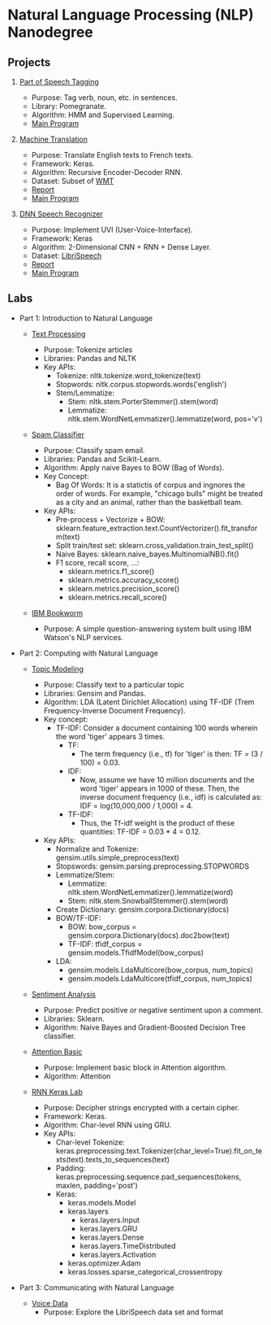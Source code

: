# Natural Language Processing (NLP) Nanodegree

## Projects
1. [Part of Speech Tagging](https://github.com/Brandon-HY-Lin/hmm-tagger)
	- Purpose: Tag verb, noun, etc. in sentences.
	- Library: Pomegranate.
	- Algorithm: HMM and Supervised Learning.
	- [Main Program](https://github.com/Brandon-HY-Lin/hmm-tagger/blob/master/HMM%20Tagger.ipynb)

2. [Machine Translation](https://github.com/Brandon-HY-Lin/aind2-nlp-capstone)
	- Purpose: Translate English texts to French texts.
	- Framework: Keras.
	- Algorithm: Recursive Encoder-Decoder RNN.
	- Dataset: Subset of [WMT](http://www.statmt.org/)
	- [Report](https://github.com/Brandon-HY-Lin/aind2-nlp-capstone/blob/master/Report.md)
	- [Main Program](https://github.com/Brandon-HY-Lin/aind2-nlp-capstone/blob/master/machine_translation.ipynb)

3. [DNN Speech Recognizer](https://github.com/Brandon-HY-Lin/AIND-VUI-Capstone)
	- Purpose: Implement UVI (User-Voice-Interface).
	- Framework: Keras
	- Algorithm: 2-Dimensional CNN + RNN + Dense Layer.
	- Dataset: [LibriSpeech](http://www.openslr.org/12/)
	- [Report](https://github.com/Brandon-HY-Lin/AIND-VUI-Capstone/blob/master/Report.md)
	- [Main Program](https://github.com/Brandon-HY-Lin/AIND-VUI-Capstone/blob/master/vui_notebook.ipynb)

## Labs
* Part 1: Introduction to Natural Language
	* [Text Processing](https://github.com/Brandon-HY-Lin/AIND-NLP/blob/master/text_processing.ipynb)
		- Purpose: Tokenize articles
		- Libraries: Pandas and NLTK
		- Key APIs:
			- Tokenize: nltk.tokenize.word_tokenize(text)
			- Stopwords: nltk.corpus.stopwords.words('english')
			- Stem/Lemmatize:
				- Stem: nltk.stem.PorterStemmer().stem(word)
				- Lemmatize: nltk.stem.WordNetLemmatizer().lemmatize(word, pos='v')

	* [Spam Classifier](https://github.com/Brandon-HY-Lin/NLP-Exercises/blob/master/1.5-spam-classifier/Bayesian_Inference.ipynb)
		- Purpose: Classify spam email.
		- Libraries: Pandas and Scikit-Learn.
		- Algorithm: Apply naive Bayes to BOW (Bag of Words).
		- Key Concept:
			- Bag Of Words: It is a statictis of corpus and ingnores the order of words. For example, "chicago bulls" might be treated as a city and an animal, rather than the basketball team.
		- Key APIs:
			- Pre-process + Vectorize + BOW: sklearn.feature_extraction.text.CountVectorizer().fit_transform(text)
			- Split train/test set: sklearn.cross_validation.train_test_split()
			- Naive Bayes: sklearn.naive_bayes.MultinomialNB().fit()
			- F1 score, recall score, ...:
				- sklearn.metrics.f1_score()
				- sklearn.metrics.accuracy_score()
				- sklearn.metrics.precision_score()
				- sklearn.metrics.recall_score()

	* [IBM Bookworm](https://github.com/Brandon-HY-Lin/AIND-NLP-Bookworm)
		- Purpose: A simple question-answering system built using IBM Watson's NLP services.

* Part 2: Computing with Natural Language
	* [Topic Modeling](https://github.com/Brandon-HY-Lin/NLP-Exercises/blob/master/2.2-topic-modeling/Latent_dirichlet_allocation.ipynb)
		- Purpose: Classify text to a particular topic
		- Libraries: Gensim and Pandas.
		- Algorithm: LDA (Latent Dirichlet Allocation) using TF-IDF (Trem Frequency-Inverse Document Frequency).
		- Key concept:
			- TF-IDF: Consider a document containing 100 words wherein the word 'tiger' appears 3 times.
				- TF:
					- The term frequency (i.e., tf) for 'tiger' is then: TF = (3 / 100) = 0.03.
				- IDF:
					- Now, assume we have 10 million documents and the word 'tiger' appears in 1000 of these. Then, the inverse document frequency (i.e., idf) is calculated as: IDF = log(10,000,000 / 1,000) = 4.
				- TF-IDF:
					- Thus, the Tf-idf weight is the product of these quantities: TF-IDF = 0.03 * 4 = 0.12.
		- Key APIs:
			- Normalize and Tokenize: gensim.utils.simple_preprocess(text)
			- Stopswords: gensim.parsing.preprocessing.STOPWORDS
			- Lemmatize/Stem:
				- Lemmatize: nltk.stem.WordNetLemmatizer().lemmatize(word)
				- Stem: nltk.stem.SnowballStemmer().stem(word)
			- Create Dictionary: gensim.corpora.Dictionary(docs)
			- BOW/TF-IDF:
				- BOW: bow_corpus = gensim.corpora.Dictionary(docs).doc2bow(text)
				- TF-IDF: tfidf_corpus = gensim.models.TfidfModel(bow_corpus)
			- LDA: 
				- gensim.models.LdaMulticore(bow_corpus, num_topics)
				- gensim.models.LdaMulticore(tfidf_corpus, num_topics)
				
	* [Sentiment Analysis](https://github.com/Brandon-HY-Lin/NLP-Exercises/blob/master/2.3-sentiment-analysis/sentiment_analysis_udacity_workspace.ipynb)
		- Purpose: Predict positive or negative sentiment upon a comment.
		- Libraries: Sklearn.
		- Algorithm: Naive Bayes and Gradient-Boosted Decision Tree classifier.

	* [Attention Basic](https://github.com/Brandon-HY-Lin/NLP-Exercises/blob/master/2.5-attention/Attention%20Basics.ipynb)
		- Purpose: Implement basic block in Attention algorithm.
		- Algorithm: Attention

	* [RNN Keras Lab](https://github.com/Brandon-HY-Lin/NLP-Exercises/blob/master/2.6-rnn-keras-lab/Deciphering%20Code%20with%20Character-Level%20RNN.ipynb)
		- Purpose: Decipher strings encrypted with a certain cipher.
		- Framework: Keras.
		- Algorithm: Char-level RNN using GRU.
		- Key APIs:
			- Char-level Tokenize: keras.preprocessing.text.Tokenizer(char_level=True).fit_on_texts(text).texts_to_sequences(text)
			- Padding: keras.preprocessing.sequence.pad_sequences(tokens, maxlen, padding='post')
			- Keras:
				- keras.models.Model
				- keras.layers
					- keras.layers.Input
					- keras.layers.GRU
					- keras.layers.Dense
					- keras.layers.TimeDistributed
					- keras.layers.Activation
				- keras.optimizer.Adam
				- keras.losses.sparse_categorical_crossentropy

* Part 3: Communicating with Natural Language
	* [Voice Data](https://github.com/Brandon-HY-Lin/AIND-VUI-Lab-Voice-Data)
		- Purpose: Explore the LibriSpeech data set and format
